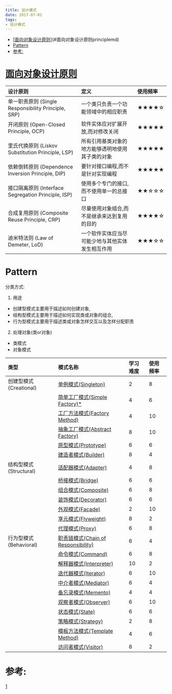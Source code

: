 ```yaml
---
title: 设计模式
date: 2017-07-01
tags:
- 设计模式
---
```

<!-- TOC -->

- [[面向对象设计原则](Principle.md)](#面向对象设计原则principlemd)
- [Pattern](#pattern)
- [参考:](#参考)

<!-- /TOC -->

# [面向对象设计原则](Principle.md)

|设计原则|定义|使用频率|
|:---|:---|:---|
|单一职责原则 (Single Responsibility Principle, SRP)|一个类只负责一个功能领域中的相应职责|★★★★☆|
|开闭原则 (Open-Closed Principle, OCP)|软件实体应对扩展开放,而对修改关闭|★★★★★|
|里氏代换原则 (Liskov Substitution Principle, LSP)|所有引用基类对象的地方能够透明地使用其子类的对象|★★★★★|
|依赖倒转原则 (Dependence Inversion Principle, DIP)|要针对接口编程,而不是针对实现编程|★★★★★|
|接口隔离原则 (Interface Segregation Principle, ISP)|使用多个专门的接口,而不使用单一的总接口|★★☆☆☆|
|合成复用原则 (Composite Reuse Principle, CRP)|尽量使用对象组合,而不是继承来达到复用的目的|★★★★☆|
|迪米特法则 (Law of Demeter, LoD)|一个软件实体应当尽可能少地与其他实体发生相互作用|★★★☆☆|

# Pattern

分类方式:

1. 用途
* 创建型模式主要用于描述如何创建对象,
* 结构型模式主要用于描述如何实现类或对象的组合,
* 行为型模式主要用于描述类或对象怎样交互以及怎样分配职责
2. 处理对象(类or对象)
* 类模式
* 对象模式


|类型|模式名称|学习难度|使用频率|
|:---|:---|:---|:---|
|创建型模式(Creational)|[单例模式(Singleton)](单例模式.md)|2|8|
||[简单工厂模式(Simple Factory)*](简单工厂模式.md)|4|6|
||[工厂方法模式(Factory Method)](工厂方法模式.md)|4|10|
||[抽象工厂模式(Abstract Factory)](抽象工厂模式.md)|8|10|
||[原型模式(Prototype)](原型模式.md)|6|6|
||[建造者模式(Builder)](建造者模式.md)|8|4|
|结构型模式(Structural)|[适配器模式(Adapter)](适配器模式.md)|4|8|
||[桥接模式(Bridge)](桥接模式.md)|6|6|
||[组合模式(Composite)](组合模式.md)|6|8|
||[装饰模式(Decorator)](装饰模式.md)|6|6|
||[外观模式(Façade)](外观模式.md)|2|10|
||[享元模式(Flyweight)](享元模式.md)|8|2|
||[代理模式(Proxy)](代理模式.md)|6|8|
|行为型模式(Behavioral)|[职责链模式(Chain of Responsibility)](职责链模式.md)|6|4|
||[命令模式(Command)](命令模式.md)|6|8|
||[解释器模式(Interpreter)](解释器模式.md)|10|2|
||[迭代器模式(Iterator)](迭代器模式.md)|6|10|
||[中介者模式(Mediator)](中介者模式.md)|6|4|
||[备忘录模式(Memento)](备忘录模式.md)|4|4|
||[观察者模式(Observer)](观察者模式.md)|6|10|
||[状态模式(State)](状态模式.md)|6|6|
||[策略模式(Strategy)](策略模式.md)|2|8|
||[模板方法模式(Template Method)](模板方法模式.md)|4|6|
||[访问者模式(Visitor)](访问者模式.md)|8|2|



# 参考:

[1](https://gof.quanke.name)